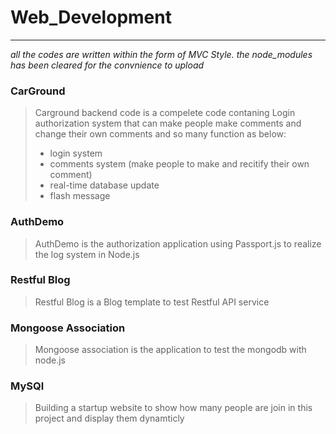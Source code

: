 # Web_Development
---
*all the codes are written within the form of MVC Style. the node_modules has been cleared for the convnience to upload*
### CarGround 
> Carground backend code is a compelete code contaning Login authorization system that can make people make comments and change their own comments and so many function as below:
> - login system 
> - comments system (make people to make and recitify their own comment)
> - real-time database update
> - flash message


### AuthDemo 
> AuthDemo is the authorization application using Passport.js to realize the log system in Node.js
### Restful Blog 
> Restful Blog is a Blog template to test Restful API service
### Mongoose Association 
> Mongoose association is the application to test the mongodb with node.js
### MySQl
> Building a startup website to show how many people are join in this project and display them dynamticly
